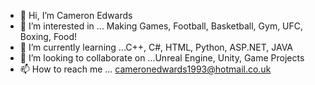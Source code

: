 - 👋 Hi, I’m Cameron Edwards
- 👀 I’m interested in ... Making Games, Football, Basketball, Gym, UFC, Boxing, Food!
- 🌱 I’m currently learning ...C++, C#, HTML, Python, ASP.NET, JAVA
- 💞️ I’m looking to collaborate on ...Unreal Engine, Unity, Game Projects
- 📫 How to reach me ... cameronedwards1993@hotmail.co.uk 

<!---
CountryCam/CountryCam is a ✨ special ✨ repository because its `README.md` (this file) appears on your GitHub profile.
You can click the Preview link to take a look at your changes.
--->
